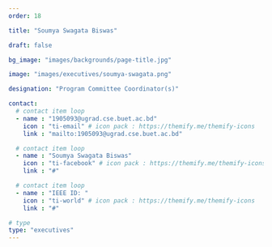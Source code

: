```yaml
---
order: 18

title: "Soumya Swagata Biswas"

draft: false

bg_image: "images/backgrounds/page-title.jpg"

image: "images/executives/soumya-swagata.png"

designation: "Program Committee Coordinator(s)"

contact:
  # contact item loop
  - name : "1905093@ugrad.cse.buet.ac.bd"
    icon : "ti-email" # icon pack : https://themify.me/themify-icons
    link : "mailto:1905093@ugrad.cse.buet.ac.bd"

  # contact item loop
  - name : "Soumya Swagata Biswas"
    icon : "ti-facebook" # icon pack : https://themify.me/themify-icons
    link : "#"

  # contact item loop
  - name : "IEEE ID: "
    icon : "ti-world" # icon pack : https://themify.me/themify-icons
    link : "#"

# type
type: "executives"
---
```

